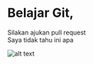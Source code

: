 
# Belajar Git,
Silakan ajukan pull request  
Saya tidak tahu ini apa

![alt text](https://www.englishclub.com/images/esl-games/hangman-150.png)
